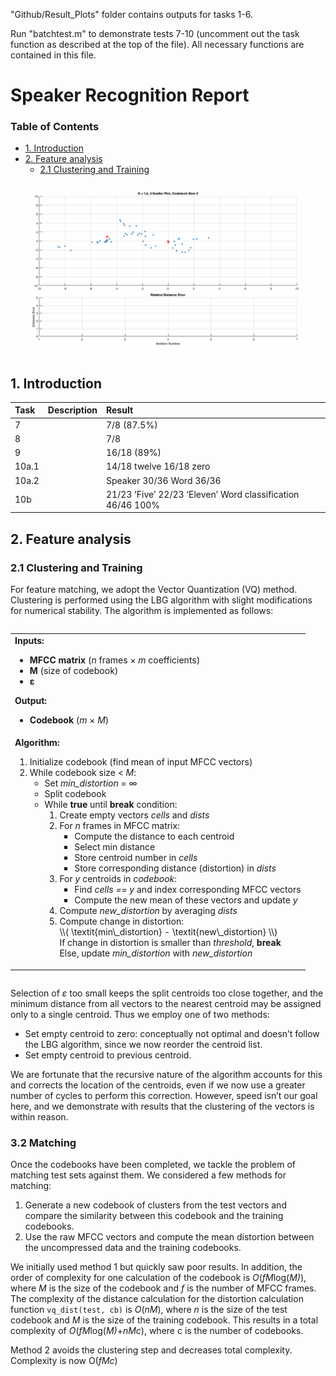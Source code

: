 
"Github/Result_Plots" folder contains outputs for tasks 1-6.

Run "batchtest.m" to demonstrate tests 7-10 (uncomment out the task function as described at the top of the file). All necessary functions are contained in this file.

# Speaker Recognition Report
### Table of Contents  
- [1. Introduction](#1-introduction)
- [2. Feature analysis](#2-feature-analysis)
  * [2.1 Clustering and Training](#21-clustering-and-training)


![til](./VQTraining.gif)

## 1. Introduction

| Task | Description | Result |
| :---- | :---- | :---- |
| 7 |  | 7/8 (87.5%) |
| 8 |  | 7/8 |
| 9 |  | 16/18 (89%) |
| 10a.1 |  | 14/18 twelve 16/18 zero |
| 10a.2 |  | Speaker 30/36 Word 36/36 |
| 10b |  | 21/23 ‘Five’ 22/23 ‘Eleven’ Word classification 46/46 100% |

## 2. Feature analysis
### 2.1 Clustering and Training

For feature matching, we adopt the Vector Quantization (VQ) method. Clustering is performed using the LBG algorithm with slight modifications for numerical stability. The algorithm is implemented as follows:

<div style="display: flex; justify-content: center;">
<table align="center"">
  <tr>
    <td><b>Inputs:</b>
      <ul>
        <li><b>MFCC matrix</b> (<i>n</i> frames × <i>m</i> coefficients)</li>
        <li><b>M</b> (size of codebook)</li>
        <li><b>ε</b></li>
      </ul>
      <b>Output:</b>
      <ul>
        <li><b>Codebook</b> (<i>m</i> × <i>M</i>)</li>
      </ul>
    </td>
  </tr>
  <tr>
    <td><b>Algorithm:</b>
      <ol>
        <li>Initialize codebook (find mean of input MFCC vectors)</li>
        <li>While codebook size &lt; <i>M</i>:
          <ul>
            <li>Set <i>min_distortion</i> = ∞</li>
            <li>Split codebook
            </li>
            <li>While <b>true</b> until <b>break</b> condition:
              <ol>
                <li>Create empty vectors <i>cells</i> and <i>dists</i></li>
                <li>For <i>n</i> frames in MFCC matrix:
                  <ul>
                    <li>Compute the distance to each centroid</li>
                    <li>Select min distance</li>
                    <li>Store centroid number in <i>cells</i></li>
                    <li>Store corresponding distance (distortion) in <i>dists</i></li>
                  </ul>
                </li>
                <li>For <i>y</i> centroids in <i>codebook</i>:
                  <ul>
                    <li>Find <i>cells == y</i> and index corresponding MFCC vectors</li>
                    <li>Compute the new mean of these vectors and update <i>y</i></li>
                  </ul>
                </li>
                <li>Compute <i>new_distortion</i> by averaging <i>dists</i></li>
                <li>Compute change in distortion:
                  <br> \\( \textit{min\_distortion} - \textit{new\_distortion} \\)
                  <br> If change in distortion is smaller than <i>threshold</i>, <b>break</b>
                  <br> Else, update <i>min_distortion</i> with <i>new_distortion</i>
                </li>
              </ol>
            </li>
          </ul>
        </li>
      </ol>
    </td>
  </tr>
</table>
</div>





Selection of *ε* too small keeps the split centroids too close together, and the minimum distance from all vectors to the nearest centroid may be assigned only to a single centroid. Thus we employ one of two methods:

- Set empty centroid to zero: conceptually not optimal and doesn’t follow the LBG algorithm, since we now reorder the centroid list.  
- Set empty centroid to previous centroid.

We are fortunate that the recursive nature of the algorithm accounts for this and corrects the location of the centroids, even if we now use a greater number of cycles to perform this correction. However, speed isn’t our goal here, and we demonstrate with results that the clustering of the vectors is within reason.

### 3.2 Matching

Once the codebooks have been completed, we tackle the problem of matching test sets against them. We considered a few methods for matching:

1. Generate a new codebook of clusters from the test vectors and compare the similarity between this codebook and the training codebooks.  
2. Use the raw MFCC vectors and compute the mean distortion between the uncompressed data and the training codebooks.

We initially used method 1 but quickly saw poor results. In addition, the order of complexity for one calculation of the codebook is *O*(*fM*log(*M)*), where *M* is the size of the codebook and *f* is the number of MFCC frames. The complexity of the distance calculation for the distortion calculation function `vq_dist(test, cb)` is *O*(*nM*), where *n* is the size of the test codebook and *M* is the size of the training codebook. This results in a total complexity of *O*(*fM*log(*M)*\+*nMc*), where c is the number of codebooks.

Method 2 avoids the clustering step and decreases total complexity. Complexity is now O(*fMc*) 
